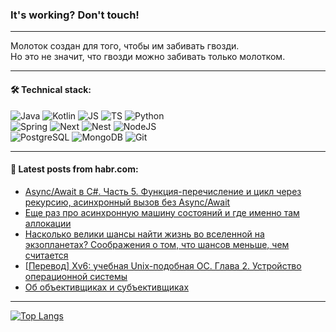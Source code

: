 ### It's working? Don't touch!

---
Молоток создан для того, чтобы им забивать гвозди. <br>
Но это не значит, что гвозди можно забивать только молотком.

---

#### 🛠️ Technical stack:

![Java](https://img.shields.io/badge/Java-informational?logo=Oracle&style=flat&logoColor=white&color=FF4500)
![Kotlin](https://img.shields.io/badge/Kotlin-informational?logo=Kotlin&style=flat&logoColor=white&color=774D97)
![JS](https://img.shields.io/badge/JS-informational?logo=javaScript&style=flat&logoColor=black&color=F7Df1E)
![TS](https://img.shields.io/badge/TypeScript-informational?logo=typeScript&style=flat&logoColor=black&color=017acc)
![Python](https://img.shields.io/badge/Python-informational?logo=Python&style=flat&logoColor=black&color=ffdd54) <br>
![Spring](https://img.shields.io/badge/SpringBoot-informational?logo=SpringBoot&style=flat&logoColor=white&color=6DB33F) 
![Next](https://img.shields.io/badge/Next.js-informational?logo=Next.js&style=flat&logoColor=white&color=3671a1)
![Nest](https://img.shields.io/badge/NestJS-informational?logo=NestJS&style=flat&logoColor=white&color=E0234E)
![NodeJS](https://img.shields.io/badge/NodeJS-informational?logo=node.js&style=flat&logoColor=white&color=70A760) <br>
![PostgreSQL](https://img.shields.io/badge/PostgreSQL-informational?logo=PostgreSQL&style=flat&logoColor=white&color=DAA520)
![MongoDB](https://img.shields.io/badge/MongoDB-informational?logo=MongoDB&style=flat&logoColor=white&color=870000)
![Git](https://img.shields.io/badge/Git-informational?logo=git&style=flat&logoColor=white&color=f74e28)

___

#### 💬 Latest posts from habr.com:

<!-- BLOG-POST-LIST:START -->
- [Async/Await в C#. Часть 5. Функция-перечисление и цикл через рекурсию, асинхронный вызов без Async/Await](https://habr.com/ru/articles/790944/?utm_source=habrahabr&utm_medium=rss&utm_campaign=790944)
- [Еще раз про асинхронную машину состояний и где именно там аллокации](https://habr.com/ru/articles/791086/?utm_source=habrahabr&utm_medium=rss&utm_campaign=791086)
- [Насколько велики шансы найти жизнь во вселенной на экзопланетах? Соображения о том, что шансов меньше, чем считается](https://habr.com/ru/articles/791082/?utm_source=habrahabr&utm_medium=rss&utm_campaign=791082)
- [[Перевод] Xv6: учебная Unix-подобная ОС. Глава 2. Устройство операционной системы](https://habr.com/ru/articles/791058/?utm_source=habrahabr&utm_medium=rss&utm_campaign=791058)
- [Об объективщиках и субъективщиках](https://habr.com/ru/articles/791028/?utm_source=habrahabr&utm_medium=rss&utm_campaign=791028)
<!-- BLOG-POST-LIST:END -->

---
[![Top Langs](https://github-readme-stats-git-master-advtsetting-gmailcom.vercel.app/api/top-langs/?username=zloylis&langs_count=10&hide_title=false&title_color=e6edf3&size_weight=0.5&count_weight=0.5&layout=compact&hide_border=true&theme=dracula)](https://github.com/zloylis)

<!-- ![GitHub stats](https://github-readme-stats-git-master-advtsetting-gmailcom.vercel.app/api?username=zloylis&show_icons=true&hide_border=true&theme=dracula&hide_title=true&include_all_commits=true&count_private=true&hide=contribs&hide_rank=true) -->

